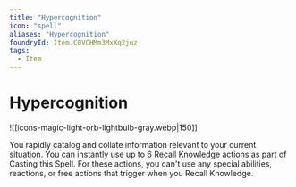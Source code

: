 ```yaml
---
title: "Hypercognition"
icon: "spell"
aliases: "Hypercognition"
foundryId: Item.C0VCHMm3MxXq2juz
tags:
  - Item
---
```


# Hypercognition
![[icons-magic-light-orb-lightbulb-gray.webp|150]]

You rapidly catalog and collate information relevant to your current situation. You can instantly use up to 6 Recall Knowledge actions as part of Casting this Spell. For these actions, you can't use any special abilities, reactions, or free actions that trigger when you Recall Knowledge.
